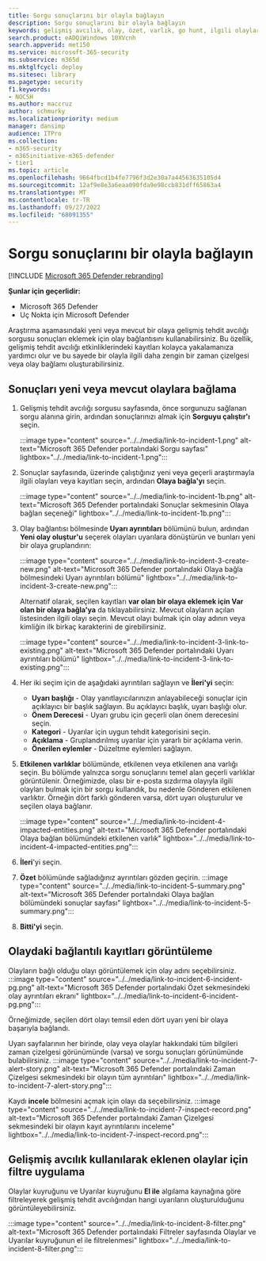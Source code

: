 ```yaml
---
title: Sorgu sonuçlarını bir olayla bağlayın
description: Sorgu sonuçlarını bir olayla bağlayın
keywords: gelişmiş avcılık, olay, özet, varlık, go hunt, ilgili olaylar, tehdit avcılığı, siber tehdit avcılığı, arama, sorgu, telemetri, Microsoft 365, Microsoft 365 Defender
search.product: eADQiWindows 10XVcnh
search.appverid: met150
ms.service: microsoft-365-security
ms.subservice: m365d
ms.mktglfcycl: deploy
ms.sitesec: library
ms.pagetype: security
f1.keywords:
- NOCSH
ms.author: maccruz
author: schmurky
ms.localizationpriority: medium
manager: dansimp
audience: ITPro
ms.collection:
- m365-security
- m365initiative-m365-defender
- tier1
ms.topic: article
ms.openlocfilehash: 9664fbcd1b4fe7796f3d2e30a7a44563635105d4
ms.sourcegitcommit: 12af9e8e3a6eaa090fda9e98ccb831dff65863a4
ms.translationtype: MT
ms.contentlocale: tr-TR
ms.lasthandoff: 09/27/2022
ms.locfileid: "68091355"
---
```

# <a name="link-query-results-to-an-incident"></a>Sorgu sonuçlarını bir olayla bağlayın

[!INCLUDE [Microsoft 365 Defender rebranding](../includes/microsoft-defender.md)]


**Şunlar için geçerlidir:**
- Microsoft 365 Defender
- Uç Nokta için Microsoft Defender

Araştırma aşamasındaki yeni veya mevcut bir olaya gelişmiş tehdit avcılığı sorgusu sonuçları eklemek için olay bağlantısını kullanabilirsiniz. Bu özellik, gelişmiş tehdit avcılığı etkinliklerindeki kayıtları kolayca yakalamanıza yardımcı olur ve bu sayede bir olayla ilgili daha zengin bir zaman çizelgesi veya olay bağlamı oluşturabilirsiniz. 

## <a name="link-results-to-new-or-existing-incidents"></a>Sonuçları yeni veya mevcut olaylara bağlama

1. Gelişmiş tehdit avcılığı sorgusu sayfasında, önce sorgunuzu sağlanan sorgu alanına girin, ardından sonuçlarınızı almak için **Sorguyu çalıştır'ı** seçin.

    :::image type="content" source="../../media/link-to-incident-1.png" alt-text="Microsoft 365 Defender portalındaki Sorgu sayfası" lightbox="../../media/link-to-incident-1.png":::

2. Sonuçlar sayfasında, üzerinde çalıştığınız yeni veya geçerli araştırmayla ilgili olayları veya kayıtları seçin, ardından **Olaya bağla'yı** seçin.

    :::image type="content" source="../../media/link-to-incident-1b.png" alt-text="Microsoft 365 Defender portalındaki Sonuçlar sekmesinin Olaya bağlan seçeneği" lightbox="../../media/link-to-incident-1b.png":::

3. Olay bağlantısı bölmesinde **Uyarı ayrıntıları** bölümünü bulun, ardından **Yeni olay oluştur'u** seçerek olayları uyarılara dönüştürün ve bunları yeni bir olaya gruplandırın:

    :::image type="content" source="../../media/link-to-incident-3-create-new.png" alt-text="Microsoft 365 Defender portalındaki Olaya bağla bölmesindeki Uyarı ayrıntıları bölümü" lightbox="../../media/link-to-incident-3-create-new.png":::
    
    Alternatif olarak, seçilen kayıtları **var olan bir olaya eklemek için Var olan bir olaya bağla'ya** da tıklayabilirsiniz. Mevcut olayların açılan listesinden ilgili olayı seçin. Mevcut olayı bulmak için olay adının veya kimliğin ilk birkaç karakterini de girebilirsiniz. 

    :::image type="content" source="../../media/link-to-incident-3-link-to-existing.png" alt-text="Microsoft 365 Defender portalındaki Uyarı ayrıntıları bölümü" lightbox="../../media/link-to-incident-3-link-to-existing.png":::

4. Her iki seçim için de aşağıdaki ayrıntıları sağlayın ve **İleri'yi** seçin:
      - **Uyarı başlığı** - Olay yanıtlayıcılarınızın anlayabileceği sonuçlar için açıklayıcı bir başlık sağlayın. Bu açıklayıcı başlık, uyarı başlığı olur.
      - **Önem Derecesi** - Uyarı grubu için geçerli olan önem derecesini seçin.
      - **Kategori** - Uyarılar için uygun tehdit kategorisini seçin.
      - **Açıklama** - Gruplandırılmış uyarılar için yararlı bir açıklama verin.
      - **Önerilen eylemler** - Düzeltme eylemleri sağlayın.

5. **Etkilenen varlıklar** bölümünde, etkilenen veya etkilenen ana varlığı seçin. Bu bölümde yalnızca sorgu sonuçlarını temel alan geçerli varlıklar görüntülenir. Örneğimizde, olası bir e-posta sızdırma olayıyla ilgili olayları bulmak için bir sorgu kullandık, bu nedenle Gönderen etkilenen varlıktır. Örneğin dört farklı gönderen varsa, dört uyarı oluşturulur ve seçilen olaya bağlanır.

     :::image type="content" source="../../media/link-to-incident-4-impacted-entities.png" alt-text="Microsoft 365 Defender portalındaki Olaya bağlan bölümündeki etkilenen varlık" lightbox="../../media/link-to-incident-4-impacted-entities.png":::

1. **İleri**'yi seçin.
1. **Özet** bölümünde sağladığınız ayrıntıları gözden geçirin.
   :::image type="content" source="../../media/link-to-incident-5-summary.png" alt-text="Microsoft 365 Defender portalındaki Olaya bağlan bölümündeki sonuçlar sayfası" lightbox="../../media/link-to-incident-5-summary.png":::
     
1. **Bitti'yi** seçin.

## <a name="view-linked-records-in-the-incident"></a>Olaydaki bağlantılı kayıtları görüntüleme

Olayların bağlı olduğu olayı görüntülemek için olay adını seçebilirsiniz.
:::image type="content" source="../../media/link-to-incident-6-incident-pg.png" alt-text="Microsoft 365 Defender portalındaki Özet sekmesindeki olay ayrıntıları ekranı" lightbox="../../media/link-to-incident-6-incident-pg.png":::

Örneğimizde, seçilen dört olayı temsil eden dört uyarı yeni bir olaya başarıyla bağlandı. 

Uyarı sayfalarının her birinde, olay veya olaylar hakkındaki tüm bilgileri zaman çizelgesi görünümünde (varsa) ve sorgu sonuçları görünümünde bulabilirsiniz.
:::image type="content" source="../../media/link-to-incident-7-alert-story.png" alt-text="Microsoft 365 Defender portalındaki Zaman Çizelgesi sekmesindeki bir olayın tüm ayrıntıları" lightbox="../../media/link-to-incident-7-alert-story.png":::

Kaydı **incele** bölmesini açmak için olayı da seçebilirsiniz.
:::image type="content" source="../../media/link-to-incident-7-inspect-record.png" alt-text="Microsoft 365 Defender portalındaki Zaman Çizelgesi sekmesindeki bir olayın kayıt ayrıntılarını inceleme" lightbox="../../media/link-to-incident-7-inspect-record.png":::

## <a name="filter-for-events-added-using-advanced-hunting"></a>Gelişmiş avcılık kullanılarak eklenen olaylar için filtre uygulama
Olaylar kuyruğunu ve Uyarılar kuyruğunu **El ile** algılama kaynağına göre filtreleyerek gelişmiş tehdit avcılığından hangi uyarıların oluşturulduğunu görüntüleyebilirsiniz.

:::image type="content" source="../../media/link-to-incident-8-filter.png" alt-text="Microsoft 365 Defender portalındaki Filtreler sayfasında Olaylar ve Uyarılar kuyruğunun el ile filtrelenmesi" lightbox="../../media/link-to-incident-8-filter.png":::
